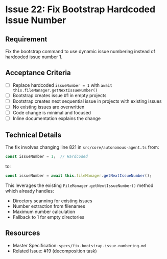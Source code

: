 # Issue 22: Fix Bootstrap Hardcoded Issue Number

## Requirement
Fix the bootstrap command to use dynamic issue numbering instead of hardcoded issue number 1.

## Acceptance Criteria
- [ ] Replace hardcoded `issueNumber = 1` with `await this.fileManager.getNextIssueNumber()`
- [ ] Bootstrap creates issue #1 in empty projects
- [ ] Bootstrap creates next sequential issue in projects with existing issues
- [ ] No existing issues are overwritten
- [ ] Code change is minimal and focused
- [ ] Inline documentation explains the change

## Technical Details
The fix involves changing line 821 in `src/core/autonomous-agent.ts` from:
```typescript
const issueNumber = 1;  // Hardcoded
```
to:
```typescript
const issueNumber = await this.fileManager.getNextIssueNumber();
```

This leverages the existing `FileManager.getNextIssueNumber()` method which already handles:
- Directory scanning for existing issues
- Number extraction from filenames
- Maximum number calculation
- Fallback to 1 for empty directories

## Resources
- Master Specification: `specs/fix-bootstrap-issue-numbering.md`
- Related Issue: #19 (decomposition task)